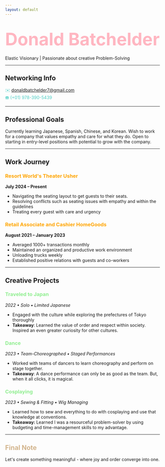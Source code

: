 ```yaml
---
layout: default
---
```

# <span style="color: lightpink; font-size: 2em;">Donald Batchelder</span>  
Elastic Visionary | Passionate about creative Problem-Solving 

---
## Networking Info 
 <span style="color: #4ECDC4;">✉️ donaldbatchelder7@gmail.com</span>  
 <span style="color: #4ECDC4;">☎️ (+01) 978-390-5439</span>  

---
## Professional Goals
Currently learning Japanese, Spanish, Chinese, and Korean. Wish to work for a company that values empathy and care for what they do. Open to starting in entry-level positions with potential to grow with the company.

---
## Work Journey  
### <span style="color:orange;">Resort World's Theater Usher</span>
**July 2024 – Present**  
- Navigating the seating layout to get guests to their seats.
- Resolving conflicts such as seating issues with empathy and within the guidelines
- Treating every guest with care and urgency
 
### <span style="color:orange;">Retail Associate and Cashier HomeGoods</span>
**August 2021 – January 2023**  
- Averaged 1000+ transactions monthly 
- Maintained an organized and productive work environment 
- Unloading trucks weekly
- Established positive relations with guests and co-workers

---
## Creative Projects
### <span style="color:lightgreen;">Traveled to Japan</span>  
*2022 • Solo • Limited Japanese*  
- Engaged with the culture while exploring the prefectures of Tokyo thoroughly
- **Takeaway**: Learned the value of order and respect within society. Inspired an even greater curiosity for other cultures.

### <span style="color:lightgreen;">Dance</span> 
*2023 • Team-Choreographed • Staged Performances*  
- Worked with teams of dancers to learn choreography and perform on stage together.
- **Takeaway**: A dance performance can only be as good as the team. But, when it all clicks, it is magical.
  
### <span style="color:lightgreen;">Cosplaying</span>
*2023 • Sewing & Fitting • Wig Managing* 
- Learned how to sew and everything to do with cosplaying and use that knowledge at conventions.
- **Takeaway:** Learned I was a resourceful problem-solver by using budgeting and time-management skills to my advantage.

---
## <span style="color: tan;">Final Note</span>  
 Let's create something meaningful - where joy and order converge into one.
